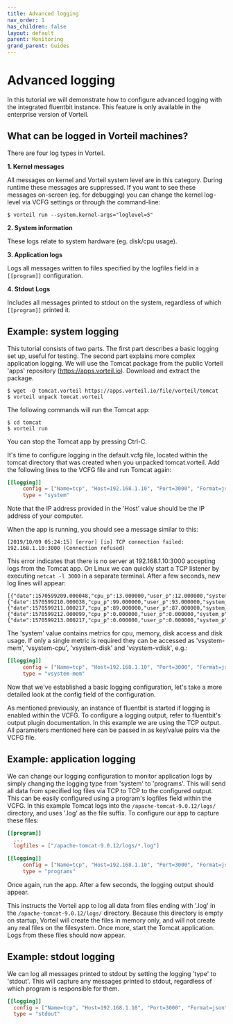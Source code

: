 ```yaml
---
title: Advanced logging
nav_order: 1
has_children: false
layout: default
parent: Monitoring
grand_parent: Guides
---
```


# Advanced logging

In this tutorial we will demonstrate how to configure advanced logging with the integrated fluentbit instance. This feature is only available in the enterprise version of Vorteil.

## What can be logged in Vorteil machines?

There are four log types in Vorteil.

**1. Kernel messages**

All messages on kernel and Vorteil system level are in this category. During runtime these messages are suppressed. If you want to see these messages on-screen (eg. for debugging) you can change the kernel log-level via VCFG settings or through the command-line:

```
$ vorteil run --system.kernel-args="loglevel=5"
```

**2. System information**

These logs relate to system hardware (eg. disk/cpu usage).

**3. Application logs**

Logs all messages written to files specified by the logfiles field in a `[[program]]` configuration.

**4. Stdout Logs**

Includes all messages printed to stdout on the system, regardless of which `[[program]]` printed it.

## Example: system logging

This tutorial consists of two parts. The first part describes a basic logging set up, useful for testing. The second part explains more complex application logging. We will use the Tomcat package from the public Vorteil 'apps' repository (https://apps.vorteil.io). Download and extract the package.

```
$ wget -O tomcat.vorteil https://apps.vorteil.io/file/vorteil/tomcat
$ vorteil unpack tomcat.vorteil
```

The following commands will run the Tomcat app:

```
$ cd tomcat
$ vorteil run
```

You can stop the Tomcat app by pressing Ctrl-C.

It's time to configure logging in the default.vcfg file, located within the tomcat directory that was created when you unpacked tomcat.vorteil. Add the following lines to the VCFG file and run Tomcat again:

```toml
[[logging]]
     config = ["Name=tcp", "Host=192.168.1.10", "Port=3000", "Format=json"]
     type = "system"
```

Note that the IP address provided in the 'Host' value should be the IP address of your computer.

When the app is running, you should see a message similar to this:

```
[2019/10/09 05:24:15] [error] [io] TCP connection failed: 192.168.1.10:3000 (Connection refused)
```

This error indicates that there is no server at 192.168.1.10:3000 accepting logs from the Tomcat app. On Linux we can quickly start a TCP listener by executing `netcat -l 3000` in a separate terminal. After a few seconds, new log lines will appear:

```
[{"date":1570599209.000048,"cpu_p":13.000000,"user_p":12.000000,"system_p":1.000000,"cpu0.p_cpu":13.000000,"cpu0.p_user":12.000000,"cpu0.p_system":1.000000},{"date":1570599210.000038,"cpu_p":99.000000,"user_p":93.000000,"system_p":6.000000,"cpu0.p_cpu":99.000000,"cpu0.p_user":93.000000,"cpu0.p_system":6.000000},{"date":1570599211.000217,"cpu_p":89.000000,"user_p":87.000000,"system_p":2.000000,"cpu0.p_cpu":89.000000,"cpu0.p_user":87.000000,"cpu0.p_system":2.000000},{"date":1570599212.000099,"cpu_p":0.000000,"user_p":0.000000,"system_p":0.000000,"cpu0.p_cpu":0.000000,"cpu0.p_user":0.000000,"cpu0.p_system":0.000000},{"date":1570599213.000217,"cpu_p":0.000000,"user_p":0.000000,"system_p":0.000000,"cpu0.p_cpu":0.000000,"cpu0.p_user":0.000000,"cpu0......
```

The 'system' value contains metrics for cpu, memory, disk access and disk usage. If only a single metric is required they can be accessed as 'vsystem-mem', 'vsystem-cpu', 'vsystem-disk' and 'vsystem-vdisk', e.g.:

```toml
[[logging]]
     config = ["Name=tcp", "Host=192.168.1.10", "Port=3000", "Format=json"]
     type = "vsystem-mem"
```

Now that we've established a basic logging configuration, let's take a more detailed look at the config field of the configuration.

As mentioned previously, an instance of fluentbit is started if logging is enabled within the VCFG. To configure a logging output, refer to fluentbit's output plugin documentation. In this example we are using the TCP output. All parameters mentioned here can be passed in as key/value pairs via the VCFG file.



## Example: application logging

We can change our logging configuration to monitor application logs by simply changing the logging type from 'system' to 'programs'. This will send all data from specified log files via TCP to TCP to the configured output. This can be easily configured using a program's logfiles field within the VCFG. In this example Tomcat logs into the `/apache-tomcat-9.0.12/logs/` directory, and uses '.log' as the file suffix. To configure our app to capture these files:

```toml
[[program]]
  ...
  logfiles = ["/apache-tomcat-9.0.12/logs/*.log"]

[[logging]]
     config = ["Name=tcp", "Host=192.168.1.10", "Port=3000", "Format=json"]
     type = "programs"
```

Once again, run the app. After a few seconds, the logging output should appear.

This instructs the Vorteil app to log all data from files ending with '.log' in the `/apache-tomcat-9.0.12/logs/` directory. Because this directory is empty on startup, Vorteil will create the files in memory only, and will not create any real files on the filesystem. Once more, start the Tomcat application. Logs from these files should now appear.

## Example: stdout logging

We can log all messages printed to stdout by setting the logging 'type' to 'stdout'. This will capture any messages printed to stdout, regardless of which program is responsible for them.

```toml
[[logging]]
  config = ["Name=tcp", "Host=192.168.1.10", "Port=3000", "Format=json"]
  type = "stdout"
```
